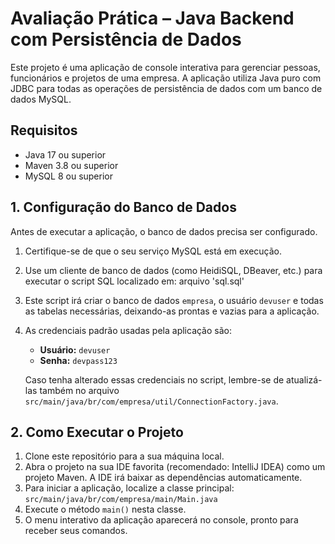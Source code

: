 # Avaliação Prática – Java Backend com Persistência de Dados

Este projeto é uma aplicação de console interativa para gerenciar pessoas, funcionários e projetos de uma empresa. A aplicação utiliza Java puro com JDBC para todas as operações de persistência de dados com um banco de dados MySQL.

## Requisitos

* Java 17 ou superior
* Maven 3.8 ou superior
* MySQL 8 ou superior

## 1. Configuração do Banco de Dados

Antes de executar a aplicação, o banco de dados precisa ser configurado.

1.  Certifique-se de que o seu serviço MySQL está em execução.
2.  Use um cliente de banco de dados (como HeidiSQL, DBeaver, etc.) para executar o script SQL localizado em:
    arquivo 'sql.sql'
3.  Este script irá criar o banco de dados `empresa`, o usuário `devuser` e todas as tabelas necessárias, deixando-as prontas e vazias para a aplicação.
4.  As credenciais padrão usadas pela aplicação são:
    * **Usuário:** `devuser`
    * **Senha:** `devpass123`

    Caso tenha alterado essas credenciais no script, lembre-se de atualizá-las também no arquivo `src/main/java/br/com/empresa/util/ConnectionFactory.java`.

## 2. Como Executar o Projeto

1.  Clone este repositório para a sua máquina local.
2.  Abra o projeto na sua IDE favorita (recomendado: IntelliJ IDEA) como um projeto Maven. A IDE irá baixar as dependências automaticamente.
3.  Para iniciar a aplicação, localize a classe principal:
    `src/main/java/br/com/empresa/main/Main.java`
4.  Execute o método `main()` nesta classe.
5.  O menu interativo da aplicação aparecerá no console, pronto para receber seus comandos.
